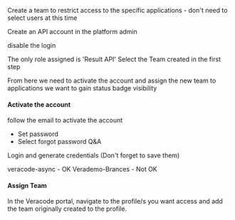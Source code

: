 
Create a team to restrict access to the specific applications - don't need to select users at this time

Create an API account in the platform admin

disable the login

The only role assigned is 'Result API'
Select the Team created in the first step

From here we need to activate the account and assign the new team to applications we want to gain status badge visibility

#### Activate the account

follow the email to activate the account
- Set password
- Select forgot password Q&A

Login and generate credentials
(Don't forget to save them)

veracode-async - OK
Verademo-Brances - Not OK

#### Assign Team
In the Veracode portal, navigate to the profile/s you want access and add the team originally created to the profile.

